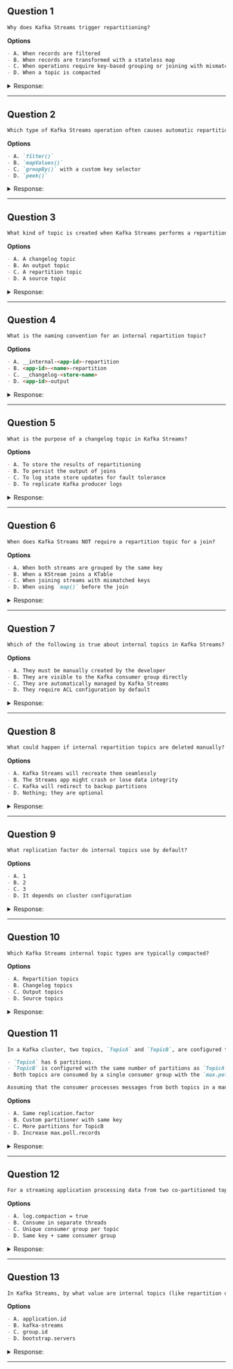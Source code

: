 ## Question 1

```markdown
Why does Kafka Streams trigger repartitioning?
```

**Options**

```markdown
- A. When records are filtered
- B. When records are transformed with a stateless map
- C. When operations require key-based grouping or joining with mismatched partitions
- D. When a topic is compacted
```

<details><summary>Response:</summary>

**Answer:** C

**Explanation:**

```markdown
Repartitioning happens when operations (like groupByKey or joins) require aligned partitions and key distribution.

- A. Filtering doesn’t affect key distribution.
- B. Stateless operations don’t need repartitioning.
- C. Correct.
- D. Compaction is unrelated.
```

</details>

---

## Question 2

```markdown
Which type of Kafka Streams operation often causes automatic repartitioning?
```

**Options**

```markdown
- A. `filter()`
- B. `mapValues()`
- C. `groupBy()` with a custom key selector
- D. `peek()`
```

<details><summary>Response:</summary>

**Answer:** C

**Explanation:**

```markdown
Custom `groupBy()` changes the key, and Kafka Streams needs to repartition based on the new key.

- A. Doesn’t affect keys.
- B. mapValues changes only value.
- C. Correct.
- D. peek is non-transforming.
```

</details>

---

## Question 3

```markdown
What kind of topic is created when Kafka Streams performs a repartitioning?
```

**Options**

```markdown
- A. A changelog topic
- B. An output topic
- C. A repartition topic
- D. A source topic
```

<details><summary>Response:</summary>

**Answer:** C

**Explanation:**

```markdown
Kafka Streams automatically creates internal **repartition topics** to align partitioning.

- A. Changelog topics are for state stores.
- B. Output topics are defined by the developer.
- C. Correct.
- D. Source topics are external.
```

</details>

---

## Question 4

```markdown
What is the naming convention for an internal repartition topic?
```

**Options**

```markdown
- A. __internal-<app-id>-repartition
- B. <app-id>-<name>-repartition
- C. __changelog-<store-name>
- D. <app-id>-output
```

<details><summary>Response:</summary>

**Answer:** B

**Explanation:**

```markdown
Repartition topics follow the `<application-id>-<repartition-node-name>-repartition` pattern.

- A. Incorrect format.
- B. Correct.
- C. That’s for changelog topics.
- D. That’s an output topic, not internal.
```

</details>

---

## Question 5

```markdown
What is the purpose of a changelog topic in Kafka Streams?
```

**Options**

```markdown
- A. To store the results of repartitioning
- B. To persist the output of joins
- C. To log state store updates for fault tolerance
- D. To replicate Kafka producer logs
```

<details><summary>Response:</summary>

**Answer:** C

**Explanation:**

```markdown
Changelog topics back up state stores for failover and restoration.

- A. Repartitioning uses different topics.
- B. Joins may use state stores but not changelogs directly.
- C. Correct.
- D. Not related.
```

</details>

---

## Question 6

```markdown
When does Kafka Streams NOT require a repartition topic for a join?
```

**Options**

```markdown
- A. When both streams are grouped by the same key
- B. When a KStream joins a KTable
- C. When joining streams with mismatched keys
- D. When using `map()` before the join
```

<details><summary>Response:</summary>

**Answer:** B

**Explanation:**

```markdown
KStream-KTable joins don’t require repartitioning because the KTable is already keyed.

- A. Still might require repartitioning depending on upstream keys.
- B. Correct.
- C. Repartitioning required here.
- D. map() doesn’t fix key mismatches.
```

</details>

---

## Question 7

```markdown
Which of the following is true about internal topics in Kafka Streams?
```

**Options**

```markdown
- A. They must be manually created by the developer
- B. They are visible to the Kafka consumer group directly
- C. They are automatically managed by Kafka Streams
- D. They require ACL configuration by default
```

<details><summary>Response:</summary>

**Answer:** C

**Explanation:**

```markdown
Kafka Streams automatically manages the lifecycle of internal topics like changelogs and repartitions.

- A. No need to create manually.
- B. Usually not consumed by external consumers.
- C. Correct.
- D. Only if security is enabled.
```

</details>

---

## Question 8

```markdown
What could happen if internal repartition topics are deleted manually?
```

**Options**

```markdown
- A. Kafka Streams will recreate them seamlessly
- B. The Streams app might crash or lose data integrity
- C. Kafka will redirect to backup partitions
- D. Nothing; they are optional
```

<details><summary>Response:</summary>

**Answer:** B

**Explanation:**

```markdown
Internal topics are essential to Kafka Streams logic. Deleting them can break the processing.

- A. Recreating is not guaranteed.
- B. Correct.
- C. Kafka doesn’t reroute automatically.
- D. Not optional.
```

</details>

---

## Question 9

```markdown
What replication factor do internal topics use by default?
```

**Options**

```markdown
- A. 1
- B. 2
- C. 3
- D. It depends on cluster configuration
```

<details><summary>Response:</summary>

**Answer:** C

**Explanation:**

```markdown
By default, internal topics are created with a replication factor of 3 (if the cluster supports it).

- A. Too low for fault tolerance.
- B. Not default.
- C. Correct.
- D. It may fall back if 3 replicas aren’t available, but the default is 3.
```

</details>

---

## Question 10

```markdown
Which Kafka Streams internal topic types are typically compacted?
```

**Options**

```markdown
- A. Repartition topics
- B. Changelog topics
- C. Output topics
- D. Source topics
```

<details><summary>Response:</summary>

**Answer:** B

**Explanation:**

```markdown
Changelog topics use log compaction to retain the latest state of each key for recovery.

- A. Repartition topics use delete retention.
- B. Correct.
- C. Output topics depend on app logic.
- D. Source topics are managed externally.
```

</details>

## Question 11

```markdown
In a Kafka cluster, two topics, `TopicA` and `TopicB`, are configured to be co-partitioned. This means they have an identical number of partitions, and messages in corresponding partitions are related to each other. Given the following configurations for these topics:

- `TopicA` has 6 partitions.
- `TopicB` is configured with the same number of partitions as `TopicA`.
- Both topics are consumed by a single consumer group with the `max.poll.records` configuration set to 500.

Assuming that the consumer processes messages from both topics in a manner that maintains their relationship, what is a critical consideration for ensuring data consistency across these co-partitioned topics?
```

**Options**

```markdown
- A. Same replication.factor
- B. Custom partitioner with same key
- C. More partitions for TopicB
- D. Increase max.poll.records
```

<details><summary>Response:</summary>

**Answer:** B

**Explanation:**

```markdown
To maintain alignment between co-partitioned topics, it's critical that related messages go to the same partition in both topics. A custom partitioner using the same key ensures consistent partitioning across topics.

- A. While replication.factor improves durability, it doesn’t guarantee message alignment.
- B. Correct. Ensures related records go to the same partition in both topics.
- C. Wrong. Unequal partitions break co-partitioning.
- D. Irrelevant to data consistency between topics.
```

</details>

---

## Question 12

```markdown
For a streaming application processing data from two co-partitioned topics, `TopicX` and `TopicY`, which configuration ensures that the stream processing application maintains message ordering and correlation between these topics?
```

**Options**

```markdown
- A. log.compaction = true
- B. Consume in separate threads
- C. Unique consumer group per topic
- D. Same key + same consumer group
```

<details><summary>Response:</summary>

**Answer:** D

**Explanation:**

```markdown
To maintain correlation and ordering between related messages in co-partitioned topics, they must share the same key and be consumed within the same group.

- A. Compaction is irrelevant here.
- B. Separate threads may cause disorder.
- C. Multiple groups lead to uncoordinated consumption.
- D. Correct. Same key + same group maintains message pairing.
```

</details>

---

## Question 13

```markdown
In Kafka Streams, by what value are internal topics (like repartition or changelog topics) prefixed?
```

**Options**

```markdown
- A. application.id
- B. kafka-streams
- C. group.id
- D. bootstrap.servers
```

<details><summary>Response:</summary>

**Answer:** A

**Explanation:**

```markdown
Kafka Streams uses the `application.id` to namespace all internal topics and state stores.

- A. application.id – Correct; used as prefix for internal topic names and consumer group ID.
- B. kafka-streams – Not used as a prefix.
- C. group.id – Internally derived from application.id but not used as a prefix.
- D. bootstrap.servers – Not related to topic naming.
```

</details>

---